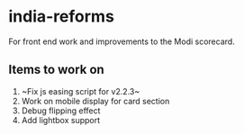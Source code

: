 # india-reforms

For front end work and improvements to the Modi scorecard.

## Items to work on

1. ~Fix js easing script for v2.2.3~
2. Work on mobile display for card section
3. Debug flipping effect
4. Add lightbox support
